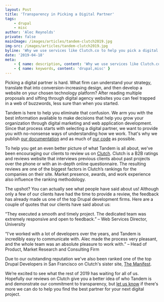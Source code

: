```yaml
---
layout: Post
title: 'Transparency in Picking a Digital Partner'
tags:
    - drupal
    - misc
author: 'Alec Reynolds'
private: false
mainImage: /images/articles/tandem-clutch2019.jpg
img-src: /images/articles/tandem-clutch2019.jpg
byline: 'Why we use services like Clutch.co to help you pick a digital partner faster.'
date: '2019-04-18'
meta:
    - { name: description, content: 'Why we use services like Clutch.co to help you pick a digital partner faster.' }
    - { name: keywords, content: 'drupal,misc' }
---
```


Picking a digital partner is hard. What firm can understand your strategy, translate that into conversion-increasing design, and then develop a website on your chosen technology platform? After reading multiple proposals and sifting through digital agency websites you can feel trapped in a web of buzzwords, less sure than when you started.

Tandem is here to help you eliminate that confusion. We arm you with the best information available to make decisions that help you grow your organization through digital marketing and web application development. Since that process starts with selecting a digital partner, we want to provide you with no-nonsense ways of understanding how we work. That's why we publish [our documentation](https://docs.thinktandem.io) and as much of [our code](https://github.com/thinktandem) as possible.

To help you get an even better picture of what Tandem is all about, we've been encouraging our clients to review us on [Clutch](https://clutch.co/profile/think-tandem). Clutch is a B2B ratings and reviews website that interviews previous clients about past projects over the phone or with an in-depth online questionnaire. The resulting reviews are one of the biggest factors in Clutch’s rankings for the companies on their site. Market presence, awards, and work experience also influence the ranking methodology.

The upshot? You can actually see what people have said about us! Although only a few of our clients have had the time to provide a review, the feedback has already made us one of the top Drupal development firms. Here are a couple of quotes that our clients have said about us:

“They executed a smooth and timely project. The dedicated team was extremely responsive and open to feedback.” – Web Services Director, University

“I've worked with a lot of developers over the years, and Tandem is incredibly easy to communicate with. Alec made the process very pleasant, and the whole team was an absolute pleasure to work with.” – Head of Product, Market Research and Consulting Firm

Due to our outstanding reputation we've also been ranked one of the top Drupal Developers in San Francisco on Clutch's sister site, [The Manifest](https://themanifest.com).

We’re excited to see what the rest of 2019 has waiting for all of us. Hopefully our reviews on Clutch give you a better idea of who Tandem is and demonstrate our commitment to transparency, but [let us know](/contact) if there's more we can do to help you find the best partner for your next digital project.

